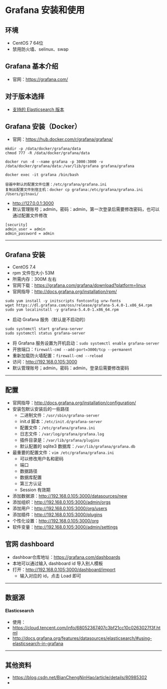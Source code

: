 # Grafana 安装和使用

## 环境

- CentOS 7 64位
- 禁用防火墙、selinux、swap

## Grafana 基本介绍

- 官网：<https://grafana.com/>

## 对于版本选择

- [支持的 Elasticsearch 版本](http://docs.grafana.org/features/datasources/elasticsearch/#elasticsearch-version)

## Grafana 安装（Docker）

- 官网：<https://hub.docker.com/r/grafana/grafana/>

```
mkdir -p /data/docker/grafana/data
chmod 777 -R /data/docker/grafana/data

docker run -d --name grafana -p 3000:3000 -v /data/docker/grafana/data:/var/lib/grafana grafana/grafana

docker exec -it grafana /bin/bash

容器中默认的配置文件位置：/etc/grafana/grafana.ini
复制出配置文件到宿主机：docker cp grafana:/etc/grafana/grafana.ini /Users/gitnavi/
```

- <http://127.0.0.1:3000>
- 默认管理账号；admin，密码：admin，第一次登录后需要修改密码，也可以通过配置文件修改

```
[security]
admin_user = admin
admin_password = admin
```
----------------------------------------------------------------------------------------------

## Grafana 安装

- CentOS 7.4
- rpm 文件包大小 53M
- 所需内存：300M 左右
- 官网下载：<https://grafana.com/grafana/download?platform=linux>
- 官网指导：<http://docs.grafana.org/installation/rpm/>

```
sudo yum install -y initscripts fontconfig urw-fonts
wget https://dl.grafana.com/oss/release/grafana-5.4.0-1.x86_64.rpm 
sudo yum localinstall -y grafana-5.4.0-1.x86_64.rpm 
```


- 启动 Grafana 服务（默认是不启动的）

```
sudo systemctl start grafana-server
sudo systemctl status grafana-server
```

- 将 Grafana 服务设置为开机启动：`sudo systemctl enable grafana-server`
- 开放端口：`firewall-cmd --add-port=3000/tcp --permanent`
- 重新加载防火墙配置：`firewall-cmd --reload`
- 访问：<http://192.168.0.105:3000>
- 默认管理账号；admin，密码：admin，登录后需要修改密码

----------------------------------------------------------------------------------------------

## 配置

- 官网指导：<http://docs.grafana.org/installation/configuration/>
- 安装包默认安装后的一些路径
	- 二进制文件：`/usr/sbin/grafana-server`
	- init.d 脚本：`/etc/init.d/grafana-server`
	- 配置文件：`/etc/grafana/grafana.ini`
	- 日志文件：`/var/log/grafana/grafana.log`
	- 插件目录是：`/var/lib/grafana/plugins`
	- 默认配置的 sqlite3 数据库：`/var/lib/grafana/grafana.db`
- 最重要的配置文件：`vim /etc/grafana/grafana.ini`
	- 可以修改用户名和密码
	- 端口
	- 数据路径
	- 数据库配置
	- 第三方认证
	- Session 有效期
- 添加数据源：<http://192.168.0.105:3000/datasources/new>
- 添加组织：<http://192.168.0.105:3000/admin/orgs>
- 添加用户：<http://192.168.0.105:3000/org/users>
- 添加插件：<http://192.168.0.105:3000/plugins>
- 个性化设置：<http://192.168.0.105:3000/org>
- 软件变量：<http://192.168.0.105:3000/admin/settings>

## 官网 dashboard

- dashboar仓库地址：<https://grafana.com/dashboards>
- 本地可以通过输入 dashboard id 导入别人模板
- 打开：<http://192.168.0.105:3000/dashboard/import>
    - 输入对应的 id，点击 Load 即可

----------------------------------------------------------------------------------------------

## 数据源

#### Elasticsearch

- 使用：
- <https://cloud.tencent.com/info/68052367407c3bf21cc10c0263027f3f.html>
- <http://docs.grafana.org/features/datasources/elasticsearch/#using-elasticsearch-in-grafana>



----------------------------------------------------------------------------------------------


## 其他资料

- <https://blog.csdn.net/BianChengNinHao/article/details/80985302>
-

